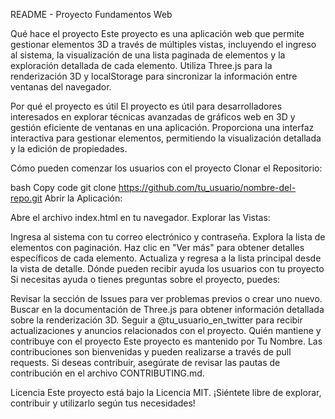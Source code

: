 README - Proyecto Fundamentos Web


Qué hace el proyecto
Este proyecto es una aplicación web que permite gestionar elementos 3D a través de múltiples vistas, incluyendo el ingreso al sistema, la visualización de una lista paginada de elementos y la exploración detallada de cada elemento. Utiliza Three.js para la renderización 3D y localStorage para sincronizar la información entre ventanas del navegador.

Por qué el proyecto es útil
El proyecto es útil para desarrolladores interesados en explorar técnicas avanzadas de gráficos web en 3D y gestión eficiente de ventanas en una aplicación. Proporciona una interfaz interactiva para gestionar elementos, permitiendo la visualización detallada y la edición de propiedades.

Cómo pueden comenzar los usuarios con el proyecto
Clonar el Repositorio:

bash
Copy code
git clone https://github.com/tu_usuario/nombre-del-repo.git
Abrir la Aplicación:

Abre el archivo index.html en tu navegador.
Explorar las Vistas:

Ingresa al sistema con tu correo electrónico y contraseña.
Explora la lista de elementos con paginación.
Haz clic en "Ver más" para obtener detalles específicos de cada elemento.
Actualiza y regresa a la lista principal desde la vista de detalle.
Dónde pueden recibir ayuda los usuarios con tu proyecto
Si necesitas ayuda o tienes preguntas sobre el proyecto, puedes:

Revisar la sección de Issues para ver problemas previos o crear uno nuevo.
Buscar en la documentación de Three.js para obtener información detallada sobre la renderización 3D.
Seguir a @tu_usuario_en_twitter para recibir actualizaciones y anuncios relacionados con el proyecto.
Quién mantiene y contribuye con el proyecto
Este proyecto es mantenido por Tu Nombre. Las contribuciones son bienvenidas y pueden realizarse a través de pull requests. Si deseas contribuir, asegúrate de revisar las pautas de contribución en el archivo CONTRIBUTING.md.

Licencia
Este proyecto está bajo la Licencia MIT. ¡Siéntete libre de explorar, contribuir y utilizarlo según tus necesidades!





